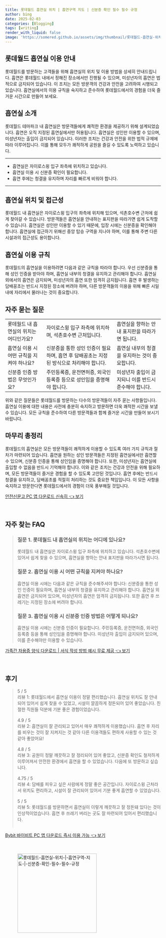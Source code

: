 ```yaml
---
title: 롯데월드 흡연실 위치 | 흡연구역 지도 | 신분증 확인 필수 필수 규정
author: bing
date: 2025-02-03
categories: [Blogging]
tags: [writing]
render_with_liquid: false
image: 'https://somered.github.io/assets/img/thumbnail/롯데월드-흡연실-위치-|-흡연구역-지도-|-신분증-확인-필수-필수-규정.webp'
---
```



<h2 id='롯데월드_흡연실_이용안내'>롯데월드 흡연실 이용 안내</h2>

<p>롯데월드를 방문하는 고객들을 위해 흡연실의 위치 및 이용 방법을 상세히 안내드립니다. 흡연은 롯데월드 내에서 정해진 장소에서만 진행될 수 있으며, 미성년자의 흡연은 법적으로 금지되어 있습니다. 이 조치는 모든 방문객의 건강과 안전을 고려하여 시행되고 있습니다. 흡연실에서의 이용 규칙을 숙지하고 준수하여 롯데월드에서의 경험을 더욱 즐거운 시간으로 만들어 보세요.</p>

<h2 id='흡연실_소개'>흡연실 소개</h2>

<p>롯데월드 테마파크 내 흡연실은 방문객들에게 쾌적한 환경을 제공하기 위해 설계되었습니다. 흡연은 오직 지정된 흡연실에서만 허용됩니다. 흡연실은 성인만 이용할 수 있으며, 미성년자는 출입이 금지되어 있습니다. 이러한 조치는 건강과 안전을 위한 법적 규제에 따라 이루어집니다. 이를 통해 모두가 쾌적하게 공원을 즐길 수 있도록 노력하고 있습니다.</p>

<hr />

<ul>
    <li>흡연실은 자이로스윙 입구 좌측에 위치하고 있습니다.</li>
    <li>흡연실 이용 시 신분증 확인이 필요합니다.</li>
    <li>흡연 후에는 청결을 유지하며 자리를 빠르게 비워야 합니다.</li>
</ul>

<hr />

<h2 id='흡연실_위치_및_접근성'>흡연실 위치 및 접근성</h2>

<p>롯데월드 내 흡연실은 자이로스윙 입구의 좌측에 위치해 있으며, 석촌호수변 근처에 쉽게 찾아갈 수 있습니다. 방문객들은 흡연실을 안내하는 표지판을 따라가면 쉽게 도착할 수 있습니다. 흡연실은 성인만 이용할 수 있기 때문에, 입장 시에는 신분증을 확인해야 합니다. 흡연실에 접근하기 위해선 중앙 탑승 구역을 지나야 하며, 이를 통해 주변 다른 시설과의 접근성도 용이합니다.</p>

<h2 id='흡연실_이용_규칙'>흡연실 이용 규칙</h2>

<p>롯데월드의 흡연실을 이용하려면 다음과 같은 규칙을 따라야 합니다. 우선 신분증을 통해 성인 인증을 받아야 하며, 흡연실 내부의 청결을 유지하고 관리해야 합니다. 흡연실 외에서의 흡연은 금지되며, 미성년자의 흡연 또한 엄격히 금지됩니다. 흡연 후 발생하는 담배꽁초는 반드시 지정된 장소에 버려야 하며, 다른 방문객들의 이용을 위해 빠른 시일 내에 자리에서 물러나는 것이 중요합니다.</p>

<h2 id='자주_묻는_질문'>자주 묻는 질문</h2>

<table>
    <tr>
        <td>롯데월드 내 흡연실의 위치는 어디인가요?</td>
        <td>자이로스윙 입구 좌측에 위치하며, 석촌호수변 근처입니다.</td>
        <td>흡연실을 향하는 안내 표지판을 따라가면 됩니다.</td>
    </tr>
    <tr>
        <td>흡연실 이용 시 어떤 규칙을 지켜야 하나요?</td>
        <td>신분증을 통한 성인 인증이 필요하며, 흡연 후 담배꽁초는 지정된 방식으로 처리해야 합니다.</td>
        <td>흡연실 내부의 청결을 유지하는 것이 중요합니다.</td>
    </tr>
    <tr>
        <td>신분증 인증 방법은 무엇인가요?</td>
        <td>주민등록증, 운전면허증, 외국인등록증 등으로 성인임을 증명해야 합니다.</td>
        <td>미성년자 출입이 금지되니 이를 반드시 준수해야 합니다.</td>
    </tr>
</table>

<p>위와 같은 질문들은 롯데월드를 방문하는 다수의 방문객들이 자주 묻는 사항들입니다. 흡연실 이용에 대한 내용은 사전에 충분히 숙지하고 방문하면 더욱 쾌적한 시간을 보낼 수 있습니다. 모든 규칙을 준수하여 다른 방문객들과 함께 즐거운 시간을 만들어 보시기 바랍니다.</p>

<h2 id='마무리_총정리'>마무리 총정리</h2>

<p>롯데월드의 흡연실은 모든 방문객들이 쾌적하게 이용할 수 있도록 여러 가지 규칙과 절차가 마련되어 있습니다. 흡연을 원하는 성인 방문객들은 지정된 흡연실에서만 흡연할 수 있으며, 신분증 인증을 통해 성인임을 증명해야 합니다. 또한, 미성년자는 흡연실에 출입할 수 없음을 반드시 기억해야 합니다. 이와 같은 조치는 건강과 안전을 위해 필요하며, 모든 방문객들이 즐거운 경험을 할 수 있도록 고안된 것입니다. 흡연 후에는 반드시 청결을 유지하고, 담배꽁초를 적절히 처리하는 것도 중요한 책임입니다. 이 모든 사항을 숙지하고 방문한다면 롯데월드에서의 경험이 더욱 풍부해질 것입니다.</p>


<p><a class="click-button" title="안전신문고 PC 앱 다운로드 신속히" href="https://somered.github.io/posts/%EC%95%88%EC%A0%84%EC%8B%A0%EB%AC%B8%EA%B3%A0-PC-%EC%95%B1-%EB%8B%A4%EC%9A%B4%EB%A1%9C%EB%93%9C-%EC%8B%A0%EC%86%8D%ED%9E%88/" rel="dofollow">안전신문고 PC 앱 다운로드 신속히 👈 보기</a></p><br>
<h2 id='자주_찾는_FAQ'>자주 찾는 FAQ</h2>
<div itemscope="" itemtype="https://schema.org/FAQPage"> 
<blockquote> 
<div itemscope="" itemprop="mainEntity" itemtype="https://schema.org/Question"> 
<h3 itemprop="name">질문 1. 롯데월드 내 흡연실의 위치는 어디에 있나요?</h3> 
<div itemscope="" itemprop="acceptedAnswer" itemtype="https://schema.org/Answer"> 
<span itemprop="text"> 
<p>롯데월드 내 흡연실은 자이로스윙 입구 좌측에 위치하고 있습니다. 석촌호수변에 있어서 쉽게 찾을 수 있으며, 흡연실을 향하는 안내 표지판을 따라가시면 됩니다.</p> 
</span> 
</div> 
</div> 

<div itemscope="" itemprop="mainEntity" itemtype="https://schema.org/Question"> 
<h3 itemprop="name">질문 2. 흡연실 이용 시 어떤 규칙을 지켜야 하나요?</h3> 
<div itemscope="" itemprop="acceptedAnswer" itemtype="https://schema.org/Answer"> 
<span itemprop="text"> 
<p>흡연실 이용 시에는 다음과 같은 규칙을 준수해주셔야 합니다: 신분증을 통한 성인 인증이 필요하며, 흡연실 내부의 청결을 유지하고 관리해야 합니다. 흡연실 외 흡연은 금지되어 있으며, 미성년자의 흡연은 엄격히 금지됩니다. 또한 흡연 후 쓰레기는 지정된 장소에 버려야 합니다.</p> 
</span> 
</div> 
</div> 

<div itemscope="" itemprop="mainEntity" itemtype="https://schema.org/Question"> 
<h3 itemprop="name">질문 3. 흡연실 이용 시 신분증 인증 방법은 어떻게 되나요?</h3> 
<div itemscope="" itemprop="acceptedAnswer" itemtype="https://schema.org/Answer"> 
<span itemprop="text"> 
<p>흡연실 이용 시에는 신분증 인증이 필요합니다. 주민등록증, 운전면허증, 외국인등록증 등을 통해 성인임을 증명해야 합니다. 미성년자 출입이 금지되어 있으며, 이를 준수해야만 이용할 수 있습니다.</p> 
</span> 
</div> 
</div> 
</blockquote> 
</div>
<p><a class="click-button" title="가족간 차용증 양식 다운로드 | 서식 작성 방법 예시 무료 제공" href="https://somered.github.io/posts/%EA%B0%80%EC%A1%B1%EA%B0%84-%EC%B0%A8%EC%9A%A9%EC%A6%9D-%EC%96%91%EC%8B%9D-%EB%8B%A4%EC%9A%B4%EB%A1%9C%EB%93%9C-%EC%84%9C%EC%8B%9D-%EC%9E%91%EC%84%B1-%EB%B0%A9%EB%B2%95-%EC%98%88%EC%8B%9C-%EB%AC%B4%EB%A3%8C-%EC%A0%9C%EA%B3%B5/" rel="dofollow">가족간 차용증 양식 다운로드 | 서식 작성 방법 예시 무료 제공 👈 보기</a></p><br>
<h2 id='후기'>후기</h2>
<div itemscope itemtype="https://schema.org/Product">
  <blockquote>
  <div itemprop="review" itemscope itemtype="https://schema.org/Review">
      <div itemprop="reviewRating" itemscope itemtype="https://schema.org/Rating"> <span itemprop="ratingValue">5</span> / <span itemprop="bestRating">5</span> </div>
      <span itemprop="reviewBody">리뷰 1: 롯데월드에서 흡연실 이용이 정말 편리했습니다. 흡연실 위치도 잘 안내되어 있어서 쉽게 찾을 수 있었고, 시설이 깔끔하게 정돈되어 있어 좋았습니다. 친절한 직원들 덕분에 기분 좋은 경험이었습니다.</span>
  </div>
  <br>
  <div itemprop="review" itemscope itemtype="https://schema.org/Review">
      <div itemprop="reviewRating" itemscope itemtype="https://schema.org/Rating"> <span itemprop="ratingValue">4.9</span> / <span itemprop="bestRating">5</span> </div>
      <span itemprop="reviewBody">리뷰 2: 흡연실이 잘 관리되고 있어서 매우 쾌적하게 이용했습니다. 흡연 후 자리를 비우는 것이 잘 지켜지는 것 같아 다른 이용객들도 편하게 사용할 수 있는 것 같아 좋았어요!</span>
  </div>
  <br>
  <div itemprop="review" itemscope itemtype="https://schema.org/Review">
      <div itemprop="reviewRating" itemscope itemtype="https://schema.org/Rating"> <span itemprop="ratingValue">4.8</span> / <span itemprop="bestRating">5</span> </div>
      <span itemprop="reviewBody">리뷰 3: 공원이 정말 깨끗하고 잘 정리되어 있어 좋았고, 신분증 확인도 철저하게 이루어져서 안전한 환경에서 흡연을 할 수 있었습니다. 다음에 또 방문하고 싶습니다.</span>
  </div>
  <br>
  <div itemprop="review" itemscope itemtype="https://schema.org/Review">
      <div itemprop="reviewRating" itemscope itemtype="https://schema.org/Rating"> <span itemprop="ratingValue">4.75</span> / <span itemprop="bestRating">5</span> </div>
      <span itemprop="reviewBody">리뷰 4: 담배를 피우고 싶은 사람에게 정말 좋은 공간입니다. 자이로스윙 근처라서 위치도 편리하고, 시설이 잘 관리되어 있어서 기분 좋게 흡연할 수 있었습니다.</span>
  </div>
  <br>
  <div itemprop="review" itemscope itemtype="https://schema.org/Review">
      <div itemprop="reviewRating" itemscope itemtype="https://schema.org/Rating"> <span itemprop="ratingValue">5</span> / <span itemprop="bestRating">5</span> </div>
      <span itemprop="reviewBody">리뷰 5: 롯데월드를 방문하면서 흡연실이 이렇게 깨끗하고 잘 정돈돼 있다는 것이 인상적이었습니다. 흡연 후 쓰레기 버리는 곳도 잘 마련되어 있어서 편리했습니다.</span>
  </div>
  <br>
  </blockquote>
</div>
<p><a class="click-button" title="Bybit 바이비트 PC 앱 다운로드 즉시 이용 가능" href="https://somered.github.io/posts/Bybit-%EB%B0%94%EC%9D%B4%EB%B9%84%ED%8A%B8-PC-%EC%95%B1-%EB%8B%A4%EC%9A%B4%EB%A1%9C%EB%93%9C-%EC%A6%89%EC%8B%9C-%EC%9D%B4%EC%9A%A9-%EA%B0%80%EB%8A%A5/" rel="dofollow">Bybit 바이비트 PC 앱 다운로드 즉시 이용 가능 👈 보기</a></p><br>
<figure class="image"><img src="https://somered.github.io/assets/img/thumbnail/롯데월드-흡연실-위치-|-흡연구역-지도-|-신분증-확인-필수-필수-규정.webp" alt="롯데월드-흡연실-위치-|-흡연구역-지도-|-신분증-확인-필수-필수-규정" width="256" height="256"></figure>